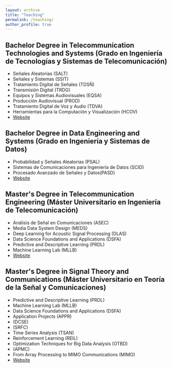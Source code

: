 ```yaml
---
layout: archive
title: "Teaching"
permalink: /teaching/
author_profile: true
---
```


## Bachelor Degree in Telecommunication Technologies and Systems (Grado en Ingeniería de Tecnologías y Sistemas de Telecomunicación)

* Señales Aleatorias (SALT)
* Señales y Sistemas (SSIT)
* Tratamiento Digital de Señales (TDSÑ)
* Transmisión Digital (TRDG)
* Equipos y Sistemas Audiovisuales (EQSA)
* Producción Audiovisual (PROD)
* Tratamiento Digital de Voz y Audio (TDVA)
* Herramientas para la Computación y Visualización (HCOV)
* [Website](https://www.etsit.upm.es/estudios/grado-en-ingenieria-de-tecnologias-y-servicios-de-telecomunicacion.html)


## Bachelor Degree in Data Engineering and Systems (Grado en Ingeniería y Sistemas de Datos)
* Probabilidad y Señales Aleatorias (PSAL)
* Sistemas de Comunicaciones para Ingeniería de Datos (SCID)
* Procesado Avanzado de Señales y Datos(PASD)
* [Website](https://www.etsit.upm.es/estudios/grado-en-ingenieria-y-sistemas-de-datos.html)

## Master's Degree in Telecommunication Engineering (Máster Universitario en Ingeniería de Telecomunicación)
* Análisis de Señal en Comunicaciones (ASEC)
* Media Data System Design (MEDS)
* Deep Learning for Acoustic Signal Processing (DLAS)
* Data Science Foundations and Applications (DSFA)
* Predictive and Descriptive Learning (PRDL)
* Machine Learning Lab (MLLB)
* [Website](https://www.etsit.upm.es/estudios/master-universitario-en-ingenieria-de-telecomunicacion.html)


## Master's Degree in Signal Theory and Communications (Máster Universitario en Teoría de la Señal y Comunicaciones)
* Predictive and Descriptive Learning (PRDL)
* Machine Learning Lab (MLLB)
* Data Science Foundations and Applications (DSFA)
* Application Projects (APPR)
* (DCSE)
* (SRFC)
* Time Series Analysis (TSAN)
* Reinforcement Learning (REIL)
* Optimization Techniques for Big Data Analysis (OTBD)
* (APMC)
* From Array Processing to MIMO Communications (MIMO)
* [Website](https://ssr.upm.es/mutsc/)


